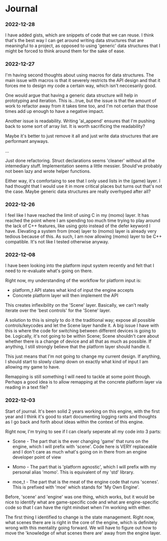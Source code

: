 # Journal

### 2022-12-28
I have added gists, which are snippets of code that we can reuse. 
I think that's the best way I can get around writing data structures that are meaningful to a project, as opposed to using 'generic' data structures that I might be forced to think around them for the sake of ease.

### 2022-12-27
I'm having second thoughts about using macros for data structures. 
The main issue with macros is that it severely restricts the API design and that it forces me to design my code a certain way, which isn't neccesarily good.

One would argue that having a generic data structure will help in prototyping and iteration. 
This is...true, but the issue is that the amount of work to refactor away from it takes time too, and I'm not certain that those times add up enough to have a negative impact.  

Another issue is readability. 
Writing 'al_append' ensures that I'm pushing back to some sort of array list. 
It is worth sacrificing the readability?

Maybe it's better to just remove it all and just write data structures that are performant anyways.

...

Just done refactoring. 
Struct declarations seems 'cleaner' without all the intemediary stuff.
Implementation seems a little messier.
Should've probably not been lazy and wrote helper functions.

Either way, it's comfortaing to see that I only used lists in the (game) layer.
I had thought that I would use it in more critical places but turns out that's not the case.
Maybe generic data structures are really overhyped after all?


### 2022-12-26
I feel like I have reached the limit of using C in my (momo) layer. 
It has reached the point where I am spending too much time trying to play around the lack of C++ features, like using goto instead of the defer keyword I have. 
Elevating a system from (moe) layer to (momo) layer is already very tedious because of this.
As such, I am now allowing (momo) layer to be C++ compatible. 
It's not like I tested otherwise anyway.

### 2022-12-08
I have been looking into the platform input system recently and felt that I need to re-evaluate what's going on there.

Right now, my understanding of the workflow for platform input is:
- platform_t API states what kind of input the engine accepts
- Concrete platform layer will then implement the API

This creates inflexibility on the 'Scene' layer.
Basically, we can't really iterate over the 'best controls' for the 'Scene' layer.

A solution to this is simply to do it the traditional way; expose all possible controls/keycodes and let the Scene layer handle it.
A big issue I have with this is where the code for switching between different devices is going to be.
Logically, it's not going to be within Scene; Scene shouldn't care about whether there is a change of device and all that as much as possible. If anything, I still strongly believe that the platform layer should handle it.

This just means that I'm not going to change my current design. 
If anything, I should start to slowly clamp down on exactly what kind of input I am allowing my game to have.

Remapping is still something I will need to tackle at some point though. 
Perhaps a good idea is to allow remapping at the concrete platform layer via reading in a text file?

### 2022-12-03

Start of journal. 
It's been solid 2 years working on this engine, with the first year  and I think it's good to start documenting logging rants and thoughts as I go back and forth about ideas within the context of this engine.

Right now, I'm trying to see if I can clearly seperate all my code into 3 parts:

* Scene - The part that is the ever changing 'game' that runs on the engine, which I will prefix with 'scene'. Code here is VERY replaceable and I don't care as much what's going on in there from an engine developer point of view

* Momo - The part that is 'platform agnostic', which I will prefix with my personal alias 'momo'. This is equivalent of my 'std' library.

* moe_t - The part that is the meat of the engine code that runs 'scenes'. This is prefixed with 'moe' which stands for 'My Own Engine'.

Before, 'scene' and 'engine' was one thing, which works, but it would be nice to identify what are game-specific code and what are engine-specific code so that I can have the right mindset when I'm working with either.

The first thing I identified to change is the state management. Right now, what scenes there are is right in the core of the engine, which is definitely wrong with this mentality going forward. We will have to figure out how to move the 'knowledge of what scenes there are' away from the engine layer.


